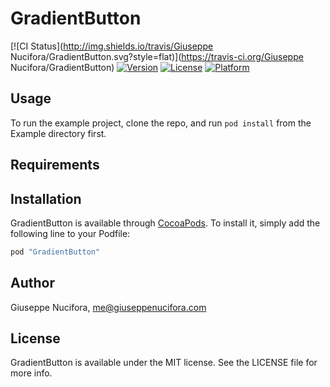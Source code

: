 # GradientButton

[![CI Status](http://img.shields.io/travis/Giuseppe Nucifora/GradientButton.svg?style=flat)](https://travis-ci.org/Giuseppe Nucifora/GradientButton)
[![Version](https://img.shields.io/cocoapods/v/GradientButton.svg?style=flat)](http://cocoapods.org/pods/GradientButton)
[![License](https://img.shields.io/cocoapods/l/GradientButton.svg?style=flat)](http://cocoapods.org/pods/GradientButton)
[![Platform](https://img.shields.io/cocoapods/p/GradientButton.svg?style=flat)](http://cocoapods.org/pods/GradientButton)

## Usage

To run the example project, clone the repo, and run `pod install` from the Example directory first.

## Requirements

## Installation

GradientButton is available through [CocoaPods](http://cocoapods.org). To install
it, simply add the following line to your Podfile:

```ruby
pod "GradientButton"
```

## Author

Giuseppe Nucifora, me@giuseppenucifora.com

## License

GradientButton is available under the MIT license. See the LICENSE file for more info.
